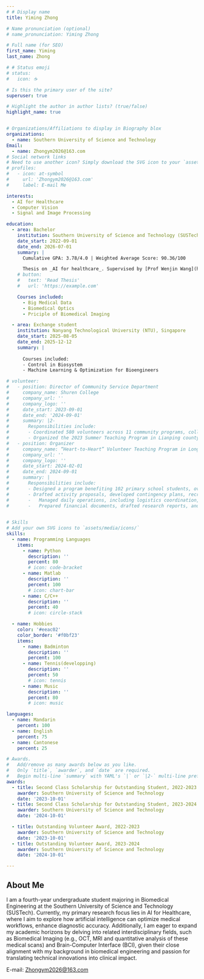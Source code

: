```yaml
---
# # Display name
title: Yiming Zhong

# Name pronunciation (optional)
# name_pronunciation: Yiming Zhong

# Full name (for SEO)
first_name: Yiming
last_name: Zhong

# # Status emoji
# status:
#   icon: ☕️

# Is this the primary user of the site?
superuser: true

# Highlight the author in author lists? (true/false)
highlight_name: true


# Organizations/Affiliations to display in Biography blox
organizations:
  - name: Southern University of Science and Technology
Email:
  - name: Zhongym2026@163.com
# Social network links
# Need to use another icon? Simply download the SVG icon to your `assets/media/icons/` folder.
# profiles:
#   - icon: at-symbol
#     url: 'Zhongym2026@163.com'
#     label: E-mail Me

interests:
  - AI for Healthcare
  - Computer Vision
  - Signal and Image Processing

education:
  - area: Bachelor
    institution: Southern University of Science and Technology (SUSTech), Shenzhen, China
    date_start: 2022-09-01
    date_end: 2026-07-01
    summary: |
      Cumulative GPA: 3.78/4.0 | Weighted Average Score: 90.36/100

      Thesis on _AI for healthcare_. Supervised by [Prof Wenjin Wang](https://sites.google.com/site/rppgwenjin) . Presented papers at 2 IEEE conferences (1 in EMBC and 1 in BHI), and 1 TBME journal paper is under review.
    # button:
    #   text: 'Read Thesis'
    #   url: 'https://example.com'

    Courses included:
      - Big Medical Data
      - Biomedical Optics
      - Priciple of Biomedical Imaging

  - area: Exchange student
    institution: Nanyang Technological University (NTU), Singapore
    date_start: 2025-08-05
    date_end: 2025-12-12
    summary: |
      
      Courses included:
      - Control in Biosystem
      - Machine Learning & Optimization for Bioengineers

# volunteer:
#   - position: Director of Community Service Department
#     company_name: Shuren College
#     company_url: ''
#     company_logo: ''
#     date_start: 2023-09-01
#     date_end: '2024-09-01'
#     summary: |2-
#       Responsibilities include:
#       - Coordinated 580 volunteers across 11 community programs, collectively contributing 2,850 service hours.
#       - Organized the 2023 Summer Teaching Program in Lianping county, crafting lesson plans and leading hands-on activities that blended science, sports, and life skills to inspire and empower students.
#   - position: Organizer
#     company_name: “Heart-to-Heart” Volunteer Teaching Program in Longchuan County
#     company_url: ''
#     company_logo: ''
#     date_start: 2024-02-01
#     date_end: 2024-09-01
#     summary: |
#       Responsibilities include:
#       - Designed a program benefiting 102 primary school students, overseeing planning, implementation, and evaluation.
#       - Drafted activity proposals, developed contingency plans, recruited and trained volunteers, and scheduled logistics.
#       -	Managed daily operations, including logistics coordination, class assignments, volunteer briefings, and student feedback collection. 
#       -	Prepared financial documents, drafted research reports, and delivered program outcome presentations.
      

# Skills
# Add your own SVG icons to `assets/media/icons/`
skills:
  - name: Programming Languages
    items:
      - name: Python
        description: ''
        percent: 80
        # icon: code-bracket
      - name: Matlab
        description: ''
        percent: 100
        # icon: chart-bar
      - name: C/C++
        description: ''
        percent: 40
        # icon: circle-stack

  - name: Hobbies
    color: '#eeac02'
    color_border: '#f0bf23'
    items:
      - name: Badminton
        description: ''
        percent: 100
      - name: Tennis(developping)
        description: ''
        percent: 50
        # icon: tennis
      - name: Music
        description: ''
        percent: 80
        # icon: music

languages:
  - name: Mandarin
    percent: 100
  - name: English
    percent: 75
  - name: Cantonese
    percent: 25

# Awards.
#   Add/remove as many awards below as you like.
#   Only `title`, `awarder`, and `date` are required.
#   Begin multi-line `summary` with YAML's `|` or `|2-` multi-line prefix and indent 2 spaces below.
awards:
  - title: Second Class Scholarship for Outstanding Student, 2022-2023
    awarder: Southern University of Science and Technology
    date: '2023-10-01'
  - title: Second Class Scholarship for Outstanding Student, 2023-2024
    awarder: Southern University of Science and Technology
    date: '2024-10-01'

  - title: Outstanding Volunteer Award, 2022-2023
    awarder: Southern University of Science and Technology
    date: '2023-10-01'
  - title: Outstanding Volunteer Award, 2023-2024
    awarder: Southern University of Science and Technology
    date: '2024-10-01'

---
```


## About Me

I am a fourth-year undergraduate student majoring in Biomedical Engineering at the Southern University of Science and Technology (SUSTech). Currently, my primary research focus lies in AI for Healthcare, where I aim to explore how artificial intelligence can optimize medical workflows, enhance diagnostic accuracy. Additionally, I am eager to expand my academic horizons by delving into related interdisciplinary fields, such as Biomedical Imaging (e.g., OCT, MRI and quantitative analysis of these medical scans) and Brain-Computer Interface (BCI), given their close alignment with my background in biomedical engineering and passion for translating technical innovations into clinical impact.

E-mail: Zhongym2026@163.com
